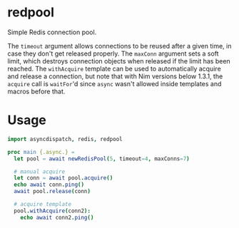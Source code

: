 # redpool

Simple Redis connection pool.

The `timeout` argument allows connections to be reused after a given time, in
case they don't get released properly. The `maxConn` argument sets a soft
limit, which destroys connection objects when released if the limit has been
reached. The `withAcquire` template can be used to automatically acquire and
release a connection, but note that with Nim versions below 1.3.1, the
`acquire` call is `waitFor`'d since `async` wasn't allowed inside templates
and macros before that.

# Usage

```nim
import asyncdispatch, redis, redpool

proc main {.async.} =
  let pool = await newRedisPool(5, timeout=4, maxConns=7)

  # manual acquire
  let conn = await pool.acquire()
  echo await conn.ping()
  await pool.release(conn)

  # acquire template
  pool.withAcquire(conn2):
    echo await conn2.ping()
```

